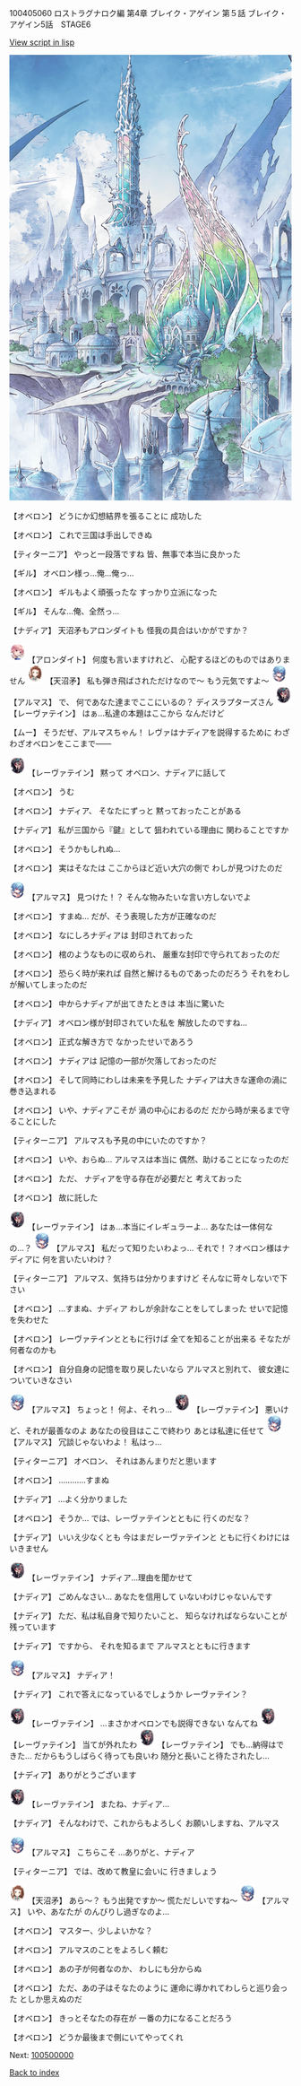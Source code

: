 100405060 ロストラグナロク編 第4章 ブレイク・アゲイン 第５話 ブレイク・アゲイン5話　STAGE6

[View script in lisp](../scripts/100405060.txt)

![fairy_world.png](../images/backgrounds/fairy_world.png)

【オベロン】
どうにか幻想結界を張ることに
成功した

【オベロン】
これで三国は手出しできぬ

【ティターニア】
やっと一段落ですね
皆、無事で本当に良かった

【ギル】
オベロン様っ…俺…俺っ…

【オベロン】
ギルもよく頑張ったな
すっかり立派になった

【ギル】
そんな…俺、全然っ…

【ナディア】
天沼矛もアロンダイトも
怪我の具合はいかがですか？

<img src="../images/units/3100711.png" alt="3100711.png" height="34"/>
【アロンダイト】
何度も言いますけれど、
心配するほどのものではありません

<img src="../images/units/3300411.png" alt="3300411.png" height="34"/>
【天沼矛】
私も弾き飛ばされただけなので～
もう元気ですよ～

<img src="../images/units/3103811.png" alt="3103811.png" height="34"/>
【アルマス】
で、
何であなた達までここにいるの？
ディスラプターズさん

<img src="../images/units/3100211.png" alt="3100211.png" height="34"/>
【レーヴァテイン】
はぁ…私達の本題はここから
なんだけど

【ムー】
そうだぜ、アルマスちゃん！
レヴァはナディアを説得するために
わざわざオベロンをここまで――

<img src="../images/units/3100211.png" alt="3100211.png" height="34"/>
【レーヴァテイン】
黙って
オベロン、ナディアに話して

【オベロン】
うむ

【オベロン】
ナディア、
そなたにずっと
黙っておったことがある

【ナディア】
私が三国から『鍵』として
狙われている理由に
関わることですか

【オベロン】
そうかもしれぬ…

【オベロン】
実はそなたは
ここからほど近い大穴の側で
わしが見つけたのだ

<img src="../images/units/3103811.png" alt="3103811.png" height="34"/>
【アルマス】
見つけた！？
そんな物みたいな言い方しないでよ

【オベロン】
すまぬ…
だが、そう表現した方が正確なのだ

【オベロン】
なにしろナディアは
封印されておった

【オベロン】
棺のようなものに収められ、
厳重な封印で守られておったのだ

【オベロン】
恐らく時が来れば
自然と解けるものであったのだろう
それをわしが解いてしまったのだ

【オベロン】
中からナディアが出てきたときは
本当に驚いた

【ナディア】
オベロン様が封印されていた私を
解放したのですね…

【オベロン】
正式な解き方で
なかったせいであろう

【オベロン】
ナディアは
記憶の一部が欠落しておったのだ

【オベロン】
そして同時にわしは未来を予見した
ナディアは大きな運命の渦に
巻き込まれる

【オベロン】
いや、ナディアこそが
渦の中心におるのだ
だから時が来るまで守ることにした

【ティターニア】
アルマスも予見の中にいたのですか？

【オベロン】
いや、おらぬ…
アルマスは本当に
偶然、助けることになったのだ

【オベロン】
ただ、
ナディアを守る存在が必要だと
考えておった

【オベロン】
故に託した

<img src="../images/units/3100211.png" alt="3100211.png" height="34"/>
【レーヴァテイン】
はぁ…本当にイレギュラーよ…
あなたは一体何なの…？

<img src="../images/units/3103811.png" alt="3103811.png" height="34"/>
【アルマス】
私だって知りたいわよっ…
それで！？オベロン様はナディアに
何を言いたいわけ？

【ティターニア】
アルマス、気持ちは分かりますけど
そんなに苛々しないで下さい

【オベロン】
…すまぬ、ナディア
わしが余計なことをしてしまった
せいで記憶を失わせた

【オベロン】
レーヴァテインとともに行けば
全てを知ることが出来る
そなたが何者なのかも

【オベロン】
自分自身の記憶を取り戻したいなら
アルマスと別れて、
彼女達についていきなさい

<img src="../images/units/3103811.png" alt="3103811.png" height="34"/>
【アルマス】
ちょっと！
何よ、それっ…

<img src="../images/units/3100211.png" alt="3100211.png" height="34"/>
【レーヴァテイン】
悪いけど、それが最善なのよ
あなたの役目はここで終わり
あとは私達に任せて

<img src="../images/units/3103811.png" alt="3103811.png" height="34"/>
【アルマス】
冗談じゃないわよ！
私はっ…

【ティターニア】
オベロン、
それはあんまりだと思います

【オベロン】
…………すまぬ

【ナディア】
…よく分かりました

【オベロン】
そうか…
では、レーヴァテインとともに
行くのだな？

【ナディア】
いいえ少なくとも
今はまだレーヴァテインと
ともに行くわけにはいきません

<img src="../images/units/3100211.png" alt="3100211.png" height="34"/>
【レーヴァテイン】
ナディア…理由を聞かせて

【ナディア】
ごめんなさい…
あなたを信用して
いないわけじゃないんです

【ナディア】
ただ、私は私自身で知りたいこと、
知らなければならないことが
残っています

【ナディア】
ですから、
それを知るまで
アルマスとともに行きます

<img src="../images/units/3103811.png" alt="3103811.png" height="34"/>
【アルマス】
ナディア！

【ナディア】
これで答えになっているでしょうか
レーヴァテイン？

<img src="../images/units/3100211.png" alt="3100211.png" height="34"/>
【レーヴァテイン】
…まさかオベロンでも説得できない
なんてね

<img src="../images/units/3100211.png" alt="3100211.png" height="34"/>
【レーヴァテイン】
当てが外れたわ

<img src="../images/units/3100211.png" alt="3100211.png" height="34"/>
【レーヴァテイン】
でも…納得はできた…
だからもうしばらく待っても良いわ
随分と長いこと待たされたし…

【ナディア】
ありがとうございます

<img src="../images/units/3100211.png" alt="3100211.png" height="34"/>
【レーヴァテイン】
またね、ナディア…

【ナディア】
そんなわけで、これからもよろしく
お願いしますね、アルマス

<img src="../images/units/3103811.png" alt="3103811.png" height="34"/>
【アルマス】
こちらこそ
…ありがと、ナディア

【ティターニア】
では、改めて教皇に会いに
行きましょう

<img src="../images/units/3300411.png" alt="3300411.png" height="34"/>
【天沼矛】
あら～？
もう出発ですか～
慌ただしいですね～

<img src="../images/units/3103811.png" alt="3103811.png" height="34"/>
【アルマス】
いや、あなたが
のんびりし過ぎなのよ…

【オベロン】
マスター、少しよいかな？

【オベロン】
アルマスのことをよろしく頼む

【オベロン】
あの子が何者なのか、
わしにも分からぬ

【オベロン】
ただ、あの子はそなたのように
運命に導かれてわしらと巡り会った
としか思えぬのだ

【オベロン】
きっとそなたの存在が
一番の力になることだろう

【オベロン】
どうか最後まで側にいてやってくれ


Next: [100500000](100500000.md)

[Back to index](index.md)
